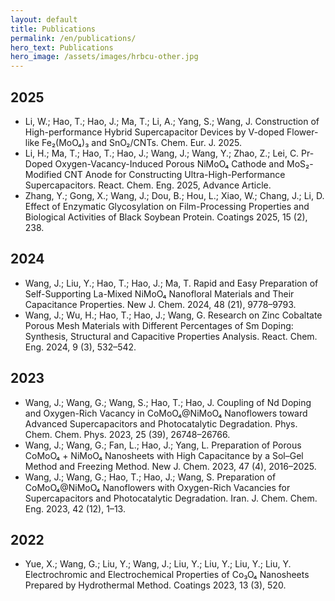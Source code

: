 ```yaml
---
layout: default
title: Publications
permalink: /en/publications/
hero_text: Publications
hero_image: /assets/images/hrbcu-other.jpg
---
```


## 2025
* Li, W.; Hao, T.; Hao, J.; Ma, T.; Li, A.; Yang, S.; Wang, J. Construction of High-performance Hybrid Supercapacitor Devices by V-doped Flower-like Fe₂(MoO₄)₃ and SnO₂/CNTs. Chem. Eur. J. 2025.
* Li, H.; Ma, T.; Hao, T.; Hao, J.; Wang, J.; Wang, Y.; Zhao, Z.; Lei, C. Pr-Doped Oxygen-Vacancy-Induced Porous NiMoO₄ Cathode and MoS₂-Modified CNT Anode for Constructing Ultra-High-Performance Supercapacitors. React. Chem. Eng. 2025, Advance Article.
* Zhang, Y.; Gong, X.; Wang, J.; Dou, B.; Hou, L.; Xiao, W.; Chang, J.; Li, D. Effect of Enzymatic Glycosylation on Film-Processing Properties and Biological Activities of Black Soybean Protein. Coatings 2025, 15 (2), 238.

## 2024
* Wang, J.; Liu, Y.; Hao, T.; Hao, J.; Ma, T. Rapid and Easy Preparation of Self-Supporting La-Mixed NiMoO₄ Nanofloral Materials and Their Capacitance Properties. New J. Chem. 2024, 48 (21), 9778–9793.​
* Wang, J.; Wu, H.; Hao, T.; Hao, J.; Wang, G. Research on Zinc Cobaltate Porous Mesh Materials with Different Percentages of Sm Doping: Synthesis, Structural and Capacitive Properties Analysis. React. Chem. Eng. 2024, 9 (3), 532–542.

## 2023
* Wang, J.; Wang, G.; Wang, S.; Hao, T.; Hao, J. Coupling of Nd Doping and Oxygen-Rich Vacancy in CoMoO₄@NiMoO₄ Nanoflowers toward Advanced Supercapacitors and Photocatalytic Degradation. Phys. Chem. Chem. Phys. 2023, 25 (39), 26748–26766.
* Wang, J.; Wang, G.; Fan, L.; Hao, J.; Yang, L. Preparation of Porous CoMoO₄ + NiMoO₄ Nanosheets with High Capacitance by a Sol–Gel Method and Freezing Method. New J. Chem. 2023, 47 (4), 2016–2025.
* Wang, J.; Wang, G.; Hao, T.; Hao, J.; Wang, S. Preparation of CoMoO₄@NiMoO₄ Nanoflowers with Oxygen-Rich Vacancies for Supercapacitors and Photocatalytic Degradation. Iran. J. Chem. Chem. Eng. 2023, 42 (12), 1–13.

## 2022
* Yue, X.; Wang, G.; Liu, Y.; Wang, J.; Liu, Y.; Liu, Y.; Liu, Y.; Liu, Y. Electrochromic and Electrochemical Properties of Co₃O₄ Nanosheets Prepared by Hydrothermal Method. Coatings 2023, 13 (3), 520.
